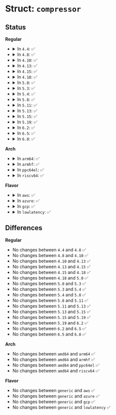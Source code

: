 # Struct: <code>compressor</code>

## Status
<b>Regular</b>
<ul>
<li>
<details>
<summary>In <code>4.4</code>: ✅</summary>

```c
struct compressor {
    int compress_proto;
    void * (*comp_alloc)(unsigned char *, int);
    void (*comp_free)(void *);
    int (*comp_init)(void *, unsigned char *, int, int, int, int);
    void (*comp_reset)(void *);
    int (*compress)(void *, unsigned char *, unsigned char *, int, int);
    void (*comp_stat)(void *, struct compstat *);
    void * (*decomp_alloc)(unsigned char *, int);
    void (*decomp_free)(void *);
    int (*decomp_init)(void *, unsigned char *, int, int, int, int, int);
    void (*decomp_reset)(void *);
    int (*decompress)(void *, unsigned char *, int, unsigned char *, int);
    void (*incomp)(void *, unsigned char *, int);
    void (*decomp_stat)(void *, struct compstat *);
    struct module *owner;
    unsigned int comp_extra;
};
```
</details>
</li>
<li>
<details>
<summary>In <code>4.8</code>: ✅</summary>

```c
struct compressor {
    int compress_proto;
    void * (*comp_alloc)(unsigned char *, int);
    void (*comp_free)(void *);
    int (*comp_init)(void *, unsigned char *, int, int, int, int);
    void (*comp_reset)(void *);
    int (*compress)(void *, unsigned char *, unsigned char *, int, int);
    void (*comp_stat)(void *, struct compstat *);
    void * (*decomp_alloc)(unsigned char *, int);
    void (*decomp_free)(void *);
    int (*decomp_init)(void *, unsigned char *, int, int, int, int, int);
    void (*decomp_reset)(void *);
    int (*decompress)(void *, unsigned char *, int, unsigned char *, int);
    void (*incomp)(void *, unsigned char *, int);
    void (*decomp_stat)(void *, struct compstat *);
    struct module *owner;
    unsigned int comp_extra;
};
```
</details>
</li>
<li>
<details>
<summary>In <code>4.10</code>: ✅</summary>

```c
struct compressor {
    int compress_proto;
    void * (*comp_alloc)(unsigned char *, int);
    void (*comp_free)(void *);
    int (*comp_init)(void *, unsigned char *, int, int, int, int);
    void (*comp_reset)(void *);
    int (*compress)(void *, unsigned char *, unsigned char *, int, int);
    void (*comp_stat)(void *, struct compstat *);
    void * (*decomp_alloc)(unsigned char *, int);
    void (*decomp_free)(void *);
    int (*decomp_init)(void *, unsigned char *, int, int, int, int, int);
    void (*decomp_reset)(void *);
    int (*decompress)(void *, unsigned char *, int, unsigned char *, int);
    void (*incomp)(void *, unsigned char *, int);
    void (*decomp_stat)(void *, struct compstat *);
    struct module *owner;
    unsigned int comp_extra;
};
```
</details>
</li>
<li>
<details>
<summary>In <code>4.13</code>: ✅</summary>

```c
struct compressor {
    int compress_proto;
    void * (*comp_alloc)(unsigned char *, int);
    void (*comp_free)(void *);
    int (*comp_init)(void *, unsigned char *, int, int, int, int);
    void (*comp_reset)(void *);
    int (*compress)(void *, unsigned char *, unsigned char *, int, int);
    void (*comp_stat)(void *, struct compstat *);
    void * (*decomp_alloc)(unsigned char *, int);
    void (*decomp_free)(void *);
    int (*decomp_init)(void *, unsigned char *, int, int, int, int, int);
    void (*decomp_reset)(void *);
    int (*decompress)(void *, unsigned char *, int, unsigned char *, int);
    void (*incomp)(void *, unsigned char *, int);
    void (*decomp_stat)(void *, struct compstat *);
    struct module *owner;
    unsigned int comp_extra;
};
```
</details>
</li>
<li>
<details>
<summary>In <code>4.15</code>: ✅</summary>

```c
struct compressor {
    int compress_proto;
    void * (*comp_alloc)(unsigned char *, int);
    void (*comp_free)(void *);
    int (*comp_init)(void *, unsigned char *, int, int, int, int);
    void (*comp_reset)(void *);
    int (*compress)(void *, unsigned char *, unsigned char *, int, int);
    void (*comp_stat)(void *, struct compstat *);
    void * (*decomp_alloc)(unsigned char *, int);
    void (*decomp_free)(void *);
    int (*decomp_init)(void *, unsigned char *, int, int, int, int, int);
    void (*decomp_reset)(void *);
    int (*decompress)(void *, unsigned char *, int, unsigned char *, int);
    void (*incomp)(void *, unsigned char *, int);
    void (*decomp_stat)(void *, struct compstat *);
    struct module *owner;
    unsigned int comp_extra;
};
```
</details>
</li>
<li>
<details>
<summary>In <code>4.18</code>: ✅</summary>

```c
struct compressor {
    int compress_proto;
    void * (*comp_alloc)(unsigned char *, int);
    void (*comp_free)(void *);
    int (*comp_init)(void *, unsigned char *, int, int, int, int);
    void (*comp_reset)(void *);
    int (*compress)(void *, unsigned char *, unsigned char *, int, int);
    void (*comp_stat)(void *, struct compstat *);
    void * (*decomp_alloc)(unsigned char *, int);
    void (*decomp_free)(void *);
    int (*decomp_init)(void *, unsigned char *, int, int, int, int, int);
    void (*decomp_reset)(void *);
    int (*decompress)(void *, unsigned char *, int, unsigned char *, int);
    void (*incomp)(void *, unsigned char *, int);
    void (*decomp_stat)(void *, struct compstat *);
    struct module *owner;
    unsigned int comp_extra;
};
```
</details>
</li>
<li>
<details>
<summary>In <code>5.0</code>: ✅</summary>

```c
struct compressor {
    int compress_proto;
    void * (*comp_alloc)(unsigned char *, int);
    void (*comp_free)(void *);
    int (*comp_init)(void *, unsigned char *, int, int, int, int);
    void (*comp_reset)(void *);
    int (*compress)(void *, unsigned char *, unsigned char *, int, int);
    void (*comp_stat)(void *, struct compstat *);
    void * (*decomp_alloc)(unsigned char *, int);
    void (*decomp_free)(void *);
    int (*decomp_init)(void *, unsigned char *, int, int, int, int, int);
    void (*decomp_reset)(void *);
    int (*decompress)(void *, unsigned char *, int, unsigned char *, int);
    void (*incomp)(void *, unsigned char *, int);
    void (*decomp_stat)(void *, struct compstat *);
    struct module *owner;
    unsigned int comp_extra;
};
```
</details>
</li>
<li>
<details>
<summary>In <code>5.3</code>: ✅</summary>

```c
struct compressor {
    int compress_proto;
    void * (*comp_alloc)(unsigned char *, int);
    void (*comp_free)(void *);
    int (*comp_init)(void *, unsigned char *, int, int, int, int);
    void (*comp_reset)(void *);
    int (*compress)(void *, unsigned char *, unsigned char *, int, int);
    void (*comp_stat)(void *, struct compstat *);
    void * (*decomp_alloc)(unsigned char *, int);
    void (*decomp_free)(void *);
    int (*decomp_init)(void *, unsigned char *, int, int, int, int, int);
    void (*decomp_reset)(void *);
    int (*decompress)(void *, unsigned char *, int, unsigned char *, int);
    void (*incomp)(void *, unsigned char *, int);
    void (*decomp_stat)(void *, struct compstat *);
    struct module *owner;
    unsigned int comp_extra;
};
```
</details>
</li>
<li>
<details>
<summary>In <code>5.4</code>: ✅</summary>

```c
struct compressor {
    int compress_proto;
    void * (*comp_alloc)(unsigned char *, int);
    void (*comp_free)(void *);
    int (*comp_init)(void *, unsigned char *, int, int, int, int);
    void (*comp_reset)(void *);
    int (*compress)(void *, unsigned char *, unsigned char *, int, int);
    void (*comp_stat)(void *, struct compstat *);
    void * (*decomp_alloc)(unsigned char *, int);
    void (*decomp_free)(void *);
    int (*decomp_init)(void *, unsigned char *, int, int, int, int, int);
    void (*decomp_reset)(void *);
    int (*decompress)(void *, unsigned char *, int, unsigned char *, int);
    void (*incomp)(void *, unsigned char *, int);
    void (*decomp_stat)(void *, struct compstat *);
    struct module *owner;
    unsigned int comp_extra;
};
```
</details>
</li>
<li>
<details>
<summary>In <code>5.8</code>: ✅</summary>

```c
struct compressor {
    int compress_proto;
    void * (*comp_alloc)(unsigned char *, int);
    void (*comp_free)(void *);
    int (*comp_init)(void *, unsigned char *, int, int, int, int);
    void (*comp_reset)(void *);
    int (*compress)(void *, unsigned char *, unsigned char *, int, int);
    void (*comp_stat)(void *, struct compstat *);
    void * (*decomp_alloc)(unsigned char *, int);
    void (*decomp_free)(void *);
    int (*decomp_init)(void *, unsigned char *, int, int, int, int, int);
    void (*decomp_reset)(void *);
    int (*decompress)(void *, unsigned char *, int, unsigned char *, int);
    void (*incomp)(void *, unsigned char *, int);
    void (*decomp_stat)(void *, struct compstat *);
    struct module *owner;
    unsigned int comp_extra;
};
```
</details>
</li>
<li>
<details>
<summary>In <code>5.11</code>: ✅</summary>

```c
struct compressor {
    int compress_proto;
    void * (*comp_alloc)(unsigned char *, int);
    void (*comp_free)(void *);
    int (*comp_init)(void *, unsigned char *, int, int, int, int);
    void (*comp_reset)(void *);
    int (*compress)(void *, unsigned char *, unsigned char *, int, int);
    void (*comp_stat)(void *, struct compstat *);
    void * (*decomp_alloc)(unsigned char *, int);
    void (*decomp_free)(void *);
    int (*decomp_init)(void *, unsigned char *, int, int, int, int, int);
    void (*decomp_reset)(void *);
    int (*decompress)(void *, unsigned char *, int, unsigned char *, int);
    void (*incomp)(void *, unsigned char *, int);
    void (*decomp_stat)(void *, struct compstat *);
    struct module *owner;
    unsigned int comp_extra;
};
```
</details>
</li>
<li>
<details>
<summary>In <code>5.13</code>: ✅</summary>

```c
struct compressor {
    int compress_proto;
    void * (*comp_alloc)(unsigned char *, int);
    void (*comp_free)(void *);
    int (*comp_init)(void *, unsigned char *, int, int, int, int);
    void (*comp_reset)(void *);
    int (*compress)(void *, unsigned char *, unsigned char *, int, int);
    void (*comp_stat)(void *, struct compstat *);
    void * (*decomp_alloc)(unsigned char *, int);
    void (*decomp_free)(void *);
    int (*decomp_init)(void *, unsigned char *, int, int, int, int, int);
    void (*decomp_reset)(void *);
    int (*decompress)(void *, unsigned char *, int, unsigned char *, int);
    void (*incomp)(void *, unsigned char *, int);
    void (*decomp_stat)(void *, struct compstat *);
    struct module *owner;
    unsigned int comp_extra;
};
```
</details>
</li>
<li>
<details>
<summary>In <code>5.15</code>: ✅</summary>

```c
struct compressor {
    int compress_proto;
    void * (*comp_alloc)(unsigned char *, int);
    void (*comp_free)(void *);
    int (*comp_init)(void *, unsigned char *, int, int, int, int);
    void (*comp_reset)(void *);
    int (*compress)(void *, unsigned char *, unsigned char *, int, int);
    void (*comp_stat)(void *, struct compstat *);
    void * (*decomp_alloc)(unsigned char *, int);
    void (*decomp_free)(void *);
    int (*decomp_init)(void *, unsigned char *, int, int, int, int, int);
    void (*decomp_reset)(void *);
    int (*decompress)(void *, unsigned char *, int, unsigned char *, int);
    void (*incomp)(void *, unsigned char *, int);
    void (*decomp_stat)(void *, struct compstat *);
    struct module *owner;
    unsigned int comp_extra;
};
```
</details>
</li>
<li>
<details>
<summary>In <code>5.19</code>: ✅</summary>

```c
struct compressor {
    int compress_proto;
    void * (*comp_alloc)(unsigned char *, int);
    void (*comp_free)(void *);
    int (*comp_init)(void *, unsigned char *, int, int, int, int);
    void (*comp_reset)(void *);
    int (*compress)(void *, unsigned char *, unsigned char *, int, int);
    void (*comp_stat)(void *, struct compstat *);
    void * (*decomp_alloc)(unsigned char *, int);
    void (*decomp_free)(void *);
    int (*decomp_init)(void *, unsigned char *, int, int, int, int, int);
    void (*decomp_reset)(void *);
    int (*decompress)(void *, unsigned char *, int, unsigned char *, int);
    void (*incomp)(void *, unsigned char *, int);
    void (*decomp_stat)(void *, struct compstat *);
    struct module *owner;
    unsigned int comp_extra;
};
```
</details>
</li>
<li>
<details>
<summary>In <code>6.2</code>: ✅</summary>

```c
struct compressor {
    int compress_proto;
    void * (*comp_alloc)(unsigned char *, int);
    void (*comp_free)(void *);
    int (*comp_init)(void *, unsigned char *, int, int, int, int);
    void (*comp_reset)(void *);
    int (*compress)(void *, unsigned char *, unsigned char *, int, int);
    void (*comp_stat)(void *, struct compstat *);
    void * (*decomp_alloc)(unsigned char *, int);
    void (*decomp_free)(void *);
    int (*decomp_init)(void *, unsigned char *, int, int, int, int, int);
    void (*decomp_reset)(void *);
    int (*decompress)(void *, unsigned char *, int, unsigned char *, int);
    void (*incomp)(void *, unsigned char *, int);
    void (*decomp_stat)(void *, struct compstat *);
    struct module *owner;
    unsigned int comp_extra;
};
```
</details>
</li>
<li>
<details>
<summary>In <code>6.5</code>: ✅</summary>

```c
struct compressor {
    int compress_proto;
    void * (*comp_alloc)(unsigned char *, int);
    void (*comp_free)(void *);
    int (*comp_init)(void *, unsigned char *, int, int, int, int);
    void (*comp_reset)(void *);
    int (*compress)(void *, unsigned char *, unsigned char *, int, int);
    void (*comp_stat)(void *, struct compstat *);
    void * (*decomp_alloc)(unsigned char *, int);
    void (*decomp_free)(void *);
    int (*decomp_init)(void *, unsigned char *, int, int, int, int, int);
    void (*decomp_reset)(void *);
    int (*decompress)(void *, unsigned char *, int, unsigned char *, int);
    void (*incomp)(void *, unsigned char *, int);
    void (*decomp_stat)(void *, struct compstat *);
    struct module *owner;
    unsigned int comp_extra;
};
```
</details>
</li>
<li>
<details>
<summary>In <code>6.8</code>: ✅</summary>

```c
struct compressor {
    int compress_proto;
    void * (*comp_alloc)(unsigned char *, int);
    void (*comp_free)(void *);
    int (*comp_init)(void *, unsigned char *, int, int, int, int);
    void (*comp_reset)(void *);
    int (*compress)(void *, unsigned char *, unsigned char *, int, int);
    void (*comp_stat)(void *, struct compstat *);
    void * (*decomp_alloc)(unsigned char *, int);
    void (*decomp_free)(void *);
    int (*decomp_init)(void *, unsigned char *, int, int, int, int, int);
    void (*decomp_reset)(void *);
    int (*decompress)(void *, unsigned char *, int, unsigned char *, int);
    void (*incomp)(void *, unsigned char *, int);
    void (*decomp_stat)(void *, struct compstat *);
    struct module *owner;
    unsigned int comp_extra;
};
```
</details>
</li>
</ul>
<b>Arch</b>
<ul>
<li>
<details>
<summary>In <code>arm64</code>: ✅</summary>

```c
struct compressor {
    int compress_proto;
    void * (*comp_alloc)(unsigned char *, int);
    void (*comp_free)(void *);
    int (*comp_init)(void *, unsigned char *, int, int, int, int);
    void (*comp_reset)(void *);
    int (*compress)(void *, unsigned char *, unsigned char *, int, int);
    void (*comp_stat)(void *, struct compstat *);
    void * (*decomp_alloc)(unsigned char *, int);
    void (*decomp_free)(void *);
    int (*decomp_init)(void *, unsigned char *, int, int, int, int, int);
    void (*decomp_reset)(void *);
    int (*decompress)(void *, unsigned char *, int, unsigned char *, int);
    void (*incomp)(void *, unsigned char *, int);
    void (*decomp_stat)(void *, struct compstat *);
    struct module *owner;
    unsigned int comp_extra;
};
```
</details>
</li>
<li>
<details>
<summary>In <code>armhf</code>: ✅</summary>

```c
struct compressor {
    int compress_proto;
    void * (*comp_alloc)(unsigned char *, int);
    void (*comp_free)(void *);
    int (*comp_init)(void *, unsigned char *, int, int, int, int);
    void (*comp_reset)(void *);
    int (*compress)(void *, unsigned char *, unsigned char *, int, int);
    void (*comp_stat)(void *, struct compstat *);
    void * (*decomp_alloc)(unsigned char *, int);
    void (*decomp_free)(void *);
    int (*decomp_init)(void *, unsigned char *, int, int, int, int, int);
    void (*decomp_reset)(void *);
    int (*decompress)(void *, unsigned char *, int, unsigned char *, int);
    void (*incomp)(void *, unsigned char *, int);
    void (*decomp_stat)(void *, struct compstat *);
    struct module *owner;
    unsigned int comp_extra;
};
```
</details>
</li>
<li>
<details>
<summary>In <code>ppc64el</code>: ✅</summary>

```c
struct compressor {
    int compress_proto;
    void * (*comp_alloc)(unsigned char *, int);
    void (*comp_free)(void *);
    int (*comp_init)(void *, unsigned char *, int, int, int, int);
    void (*comp_reset)(void *);
    int (*compress)(void *, unsigned char *, unsigned char *, int, int);
    void (*comp_stat)(void *, struct compstat *);
    void * (*decomp_alloc)(unsigned char *, int);
    void (*decomp_free)(void *);
    int (*decomp_init)(void *, unsigned char *, int, int, int, int, int);
    void (*decomp_reset)(void *);
    int (*decompress)(void *, unsigned char *, int, unsigned char *, int);
    void (*incomp)(void *, unsigned char *, int);
    void (*decomp_stat)(void *, struct compstat *);
    struct module *owner;
    unsigned int comp_extra;
};
```
</details>
</li>
<li>
<details>
<summary>In <code>riscv64</code>: ✅</summary>

```c
struct compressor {
    int compress_proto;
    void * (*comp_alloc)(unsigned char *, int);
    void (*comp_free)(void *);
    int (*comp_init)(void *, unsigned char *, int, int, int, int);
    void (*comp_reset)(void *);
    int (*compress)(void *, unsigned char *, unsigned char *, int, int);
    void (*comp_stat)(void *, struct compstat *);
    void * (*decomp_alloc)(unsigned char *, int);
    void (*decomp_free)(void *);
    int (*decomp_init)(void *, unsigned char *, int, int, int, int, int);
    void (*decomp_reset)(void *);
    int (*decompress)(void *, unsigned char *, int, unsigned char *, int);
    void (*incomp)(void *, unsigned char *, int);
    void (*decomp_stat)(void *, struct compstat *);
    struct module *owner;
    unsigned int comp_extra;
};
```
</details>
</li>
</ul>
<b>Flavor</b>
<ul>
<li>
<details>
<summary>In <code>aws</code>: ✅</summary>

```c
struct compressor {
    int compress_proto;
    void * (*comp_alloc)(unsigned char *, int);
    void (*comp_free)(void *);
    int (*comp_init)(void *, unsigned char *, int, int, int, int);
    void (*comp_reset)(void *);
    int (*compress)(void *, unsigned char *, unsigned char *, int, int);
    void (*comp_stat)(void *, struct compstat *);
    void * (*decomp_alloc)(unsigned char *, int);
    void (*decomp_free)(void *);
    int (*decomp_init)(void *, unsigned char *, int, int, int, int, int);
    void (*decomp_reset)(void *);
    int (*decompress)(void *, unsigned char *, int, unsigned char *, int);
    void (*incomp)(void *, unsigned char *, int);
    void (*decomp_stat)(void *, struct compstat *);
    struct module *owner;
    unsigned int comp_extra;
};
```
</details>
</li>
<li>
<details>
<summary>In <code>azure</code>: ✅</summary>

```c
struct compressor {
    int compress_proto;
    void * (*comp_alloc)(unsigned char *, int);
    void (*comp_free)(void *);
    int (*comp_init)(void *, unsigned char *, int, int, int, int);
    void (*comp_reset)(void *);
    int (*compress)(void *, unsigned char *, unsigned char *, int, int);
    void (*comp_stat)(void *, struct compstat *);
    void * (*decomp_alloc)(unsigned char *, int);
    void (*decomp_free)(void *);
    int (*decomp_init)(void *, unsigned char *, int, int, int, int, int);
    void (*decomp_reset)(void *);
    int (*decompress)(void *, unsigned char *, int, unsigned char *, int);
    void (*incomp)(void *, unsigned char *, int);
    void (*decomp_stat)(void *, struct compstat *);
    struct module *owner;
    unsigned int comp_extra;
};
```
</details>
</li>
<li>
<details>
<summary>In <code>gcp</code>: ✅</summary>

```c
struct compressor {
    int compress_proto;
    void * (*comp_alloc)(unsigned char *, int);
    void (*comp_free)(void *);
    int (*comp_init)(void *, unsigned char *, int, int, int, int);
    void (*comp_reset)(void *);
    int (*compress)(void *, unsigned char *, unsigned char *, int, int);
    void (*comp_stat)(void *, struct compstat *);
    void * (*decomp_alloc)(unsigned char *, int);
    void (*decomp_free)(void *);
    int (*decomp_init)(void *, unsigned char *, int, int, int, int, int);
    void (*decomp_reset)(void *);
    int (*decompress)(void *, unsigned char *, int, unsigned char *, int);
    void (*incomp)(void *, unsigned char *, int);
    void (*decomp_stat)(void *, struct compstat *);
    struct module *owner;
    unsigned int comp_extra;
};
```
</details>
</li>
<li>
<details>
<summary>In <code>lowlatency</code>: ✅</summary>

```c
struct compressor {
    int compress_proto;
    void * (*comp_alloc)(unsigned char *, int);
    void (*comp_free)(void *);
    int (*comp_init)(void *, unsigned char *, int, int, int, int);
    void (*comp_reset)(void *);
    int (*compress)(void *, unsigned char *, unsigned char *, int, int);
    void (*comp_stat)(void *, struct compstat *);
    void * (*decomp_alloc)(unsigned char *, int);
    void (*decomp_free)(void *);
    int (*decomp_init)(void *, unsigned char *, int, int, int, int, int);
    void (*decomp_reset)(void *);
    int (*decompress)(void *, unsigned char *, int, unsigned char *, int);
    void (*incomp)(void *, unsigned char *, int);
    void (*decomp_stat)(void *, struct compstat *);
    struct module *owner;
    unsigned int comp_extra;
};
```
</details>
</li>
</ul>

## Differences
<b>Regular</b>
<ul>
<li>
No changes between <code>4.4</code> and <code>4.8</code> ✅
</li>
<li>
No changes between <code>4.8</code> and <code>4.10</code> ✅
</li>
<li>
No changes between <code>4.10</code> and <code>4.13</code> ✅
</li>
<li>
No changes between <code>4.13</code> and <code>4.15</code> ✅
</li>
<li>
No changes between <code>4.15</code> and <code>4.18</code> ✅
</li>
<li>
No changes between <code>4.18</code> and <code>5.0</code> ✅
</li>
<li>
No changes between <code>5.0</code> and <code>5.3</code> ✅
</li>
<li>
No changes between <code>5.3</code> and <code>5.4</code> ✅
</li>
<li>
No changes between <code>5.4</code> and <code>5.8</code> ✅
</li>
<li>
No changes between <code>5.8</code> and <code>5.11</code> ✅
</li>
<li>
No changes between <code>5.11</code> and <code>5.13</code> ✅
</li>
<li>
No changes between <code>5.13</code> and <code>5.15</code> ✅
</li>
<li>
No changes between <code>5.15</code> and <code>5.19</code> ✅
</li>
<li>
No changes between <code>5.19</code> and <code>6.2</code> ✅
</li>
<li>
No changes between <code>6.2</code> and <code>6.5</code> ✅
</li>
<li>
No changes between <code>6.5</code> and <code>6.8</code> ✅
</li>
</ul>
<b>Arch</b>
<ul>
<li>
No changes between <code>amd64</code> and <code>arm64</code> ✅
</li>
<li>
No changes between <code>amd64</code> and <code>armhf</code> ✅
</li>
<li>
No changes between <code>amd64</code> and <code>ppc64el</code> ✅
</li>
<li>
No changes between <code>amd64</code> and <code>riscv64</code> ✅
</li>
</ul>
<b>Flavor</b>
<ul>
<li>
No changes between <code>generic</code> and <code>aws</code> ✅
</li>
<li>
No changes between <code>generic</code> and <code>azure</code> ✅
</li>
<li>
No changes between <code>generic</code> and <code>gcp</code> ✅
</li>
<li>
No changes between <code>generic</code> and <code>lowlatency</code> ✅
</li>
</ul>
